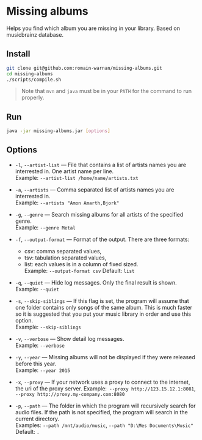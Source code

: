 # Missing albums

Helps you find which album you are missing in your library. Based on musicbrainz database.

## Install

```bash
git clone git@github.com:romain-warnan/missing-albums.git
cd missing-albums
./scripts/compile.sh
```
> Note that `mvn` and `java` must be in your `PATH` for the command to run properly.

## Run

```bash
java -jar missing-albums.jar [options]
```

## Options

 - `-l`, `--artist-list` — File that contains a list of artists names you are interrested in. One artist name per line.  
 Example: `--artist-list /home/name/artists.txt`
    
 - `-a`, `--artists` — Comma separated list of artists names you are interrested in.  
 Example: `--artists "Amon Amarth,Bjork"`
 
 - `-g`, `--genre` — Search missing albums for all artists of the specified genre.  
 Example: `--genre Metal`
   
 - `-f`, `--output-format` — Format of the output. There are three formats:
    - csv: comma separated values,
    - tsv: tabulation separated values,
    - list: each values is in a column of fixed sized.  
 Example: `--output-format csv`
 Default: `list`
 
 - `-q`, `--quiet` — Hide log messages. Only the final result is shown.  
 Example: `--quiet`
 
 - `-s`, `--skip-siblings` — If this flag is set, the program will assume that one folder contains only songs of the same album.
 This is much faster so it is suggested that you put your music library in order and use this option.  
 Example: `--skip-siblings`
    
 - `-v`, `--verbose` — Show detail log messages.  
 Example: `--verbose`
 
 - `-y`, `--year` — Missing albums will not be displayed if they were released before this year.  
 Example: `--year 2015`

 - `-x`, `--proxy` — If your network uses a proxy to connect to the internet, the uri of the proxy server.
 Example:` --proxy http://123.15.12.1:8081`, `--proxy http://proxy.my-company.com:8080`  

 - `-p`, `--path` — The folder in which the program will recursively search for audio files.
 If the path is not specified, the program will search in the current directory.  
 Examples: `--path /mnt/audio/music`, `--path "D:\Mes Documents\Music"`  
 Default: `.`